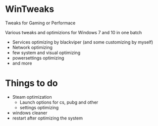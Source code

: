 # WinTweaks
Tweaks for Gaming or Performace

Various tweaks and optimizions for Windows 7 and 10 in one batch

- Services optimizing by blackviper (and some customizing by myself)
- Network optimizing
- few system and visual optimizing
- powersettings optimizing
- and more 

# Things to do
- Steam optimization
  - Launch options for cs, pubg and other
  - settings optimizing
- windows cleaner
- restart after optimizing the system
